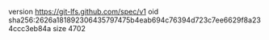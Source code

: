 version https://git-lfs.github.com/spec/v1
oid sha256:2626a181892306435797475b4eab694c76394d723c7ee6629f8a234ccc3eb84a
size 4702
